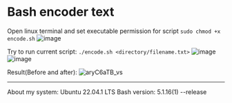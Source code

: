 # Bash encoder text
Open linux terminal and set executable permission for script 
`sudo chmod +x encode.sh`
![image](https://user-images.githubusercontent.com/48886027/198325784-bfed898c-e985-4341-96c8-1082163ad731.png)


Try to run current script: 
`./encode.sh <directory/filename.txt>`
![image](https://user-images.githubusercontent.com/48886027/198327133-0ea82f46-1640-4889-a123-9fa90f30358d.png)
![image](https://user-images.githubusercontent.com/48886027/198327471-842a3790-94bf-4ae2-afe1-133491808ae9.png)


Result(Before and after):
![aryC6aTB_vs](https://user-images.githubusercontent.com/48886027/198323530-141e53a0-89e6-454a-9fce-9b30b6ebce8d.jpg)

------------------
About my system: 
Ubuntu 22.04.1 LTS
Bash version: 5.1.16(1) --release 
